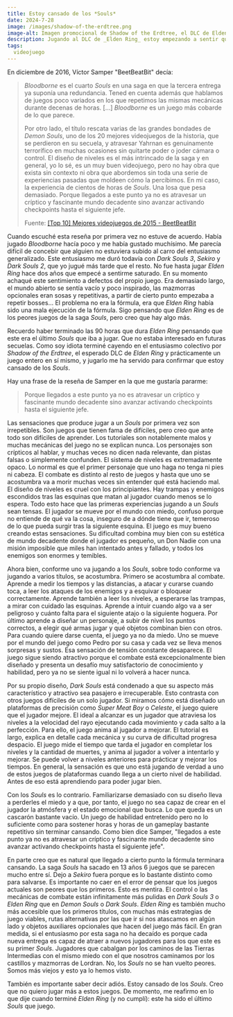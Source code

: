 ```yaml
---
title: Estoy cansado de los *Souls*
date: 2024-7-28
image: /images/shadow-of-the-erdtree.png
image-alt: Imagen promocional de Shadow of the Erdtree, el DLC de Elden Ring. A la izquierda de la imagen vemos a Miquella montado en un caballo blanco, en medio de un trigal en el que hay lápidas y cruces medio transparentes. Mira hacia el horizonte, donde podemos ver el Scadutree, el árbol negro que dirige la trama del juego y que se puede ver en el horizonte desde la mayor parte del mapa. El cielo está nublado y negro en toda la imagen excepto al rededor del Scadutree, que está bañado por una luz dorada de aspecto sagrado.
description: Jugando al DLC de _Elden Ring_ estoy empezando a sentir que estoy cansado de la fórmula _Souls_. En este texto intento entender qué hay en el diseño de estos juegos que hace que a la larga terminen cansando. ¿Por qué jugar a _Elden Ring_ no se siente como la primera vez que jugué a _Dark Souls_?
tags:
  videojuego
---
```

En diciembre de 2016, Víctor Samper "BeetBeatBit" decía:

> _Bloodborne_ es el cuarto _Souls_ en una saga en que la tercera entrega ya suponía una redundancia. Tened en cuenta además que hablamos de juegos poco variados en los que repetimos las mismas mecánicas durante decenas de horas. [...] _Bloodborne_ es un juego más cobarde de lo que parece.
>
> Por otro lado, el título rescata varias de las grandes bondades de _Demon Souls_, uno de los 20 mejores videojuegos de la historia, que se perdieron en su secuela, y atravesar Yahrnan es genuinamente terrorífico en muchas ocasiones sin quitarte poder o joder cámara o control. El diseño de niveles es el más intrincado de la saga y en general, yo lo sé, es un muy buen videojuego, pero no hay obra que exista sin contexto ni obra que abordemos sin toda una serie de experiencias pasadas que moldeen cómo la percibimos. En mi caso, la experiencia de cientos de horas de _Souls_. Una losa que pesa demasiado. Porque llegados a este punto ya no es atravesar un críptico y fascinante mundo decadente sino avanzar activando checkpoints hasta el siguiente jefe.
>
> Fuente: [[Top 10] Mejores videojuegos de 2015 - BeetBeatBit](https://www.youtube.com/watch?v=Gsfb_bJsyf0)

Cuando escuché esta reseña por primera vez no estuve de acuerdo. Había jugado _Bloodborne_ hacía poco y me había gustado muchísimo. Me parecía difícil de concebir que alguien no estuviera subido al carro del entusiasmo generalizado. Este entusiasmo me duró todavía con _Dark Souls 3_, _Sekiro_ y _Dark Souls 2_, que yo jugué más tarde que el resto. No fue hasta jugar _Elden Ring_ hace dos años que empecé a sentirme saturado. En su momento achaqué este sentimiento a defectos del propio juego. Era demasiado largo, el mundo abierto se sentía vacío y poco inspirado, las mazmorras opcionales eran sosas y repetitivas, a partir de cierto punto empezaba a repetir bosses... El problema no era la fórmula, era que _Elden Ring_ había sido una mala ejecución de la fórmula. Sigo pensando que _Elden Ring_ es de los peores juegos de la saga _Souls_, pero creo que hay algo más.

Recuerdo haber terminado las 90 horas que dura _Elden Ring_ pensando que este era el último _Souls_ que iba a jugar. Que no estaba interesado en futuras secuelas. Como soy idiota terminé cayendo en el entusiasmo colectivo por _Shadow of the Erdtree_, el esperado DLC de _Elden Ring_ y prácticamente un juego entero en sí mismo, y jugarlo me ha servido para confirmar que estoy cansado de los _Souls_.

Hay una frase de la reseña de Samper en la que me gustaría pararme:

> Porque llegados a este punto ya no es atravesar un críptico y fascinante mundo decadente sino avanzar activando checkpoints hasta el siguiente jefe.

Las sensaciones que produce jugar a un _Souls_ por primera vez son irrepetibles. Son juegos que tienen fama de difíciles, pero creo que ante todo son difíciles de aprender. Los tutoriales son notablemente malos y muchas mecánicas del juego no se explican nunca. Los personajes son crípticos al hablar, y muchas veces no dicen nada relevante, dan pistas falsas o simplemente confunden. El sistema de niveles es extremadamente opaco. Lo normal es que el primer personaje que uno haga no tenga ni pies ni cabeza. El combate es distinto al resto de juegos y hasta que uno se acostumbra va a morir muchas veces sin entender qué está haciendo mal. El diseño de niveles es cruel con los principiantes. Hay trampas y enemigos escondidos tras las esquinas que matan al jugador cuando menos se lo espera. Todo esto hace que las primeras experiencias jugando a un _Souls_ sean tensas. El jugador se mueve por el mundo con miedo, confuso porque no entiende de qué va la cosa, inseguro de a dónde tiene que ir, temeroso de lo que pueda surgir tras la siguiente esquina. El juego es muy bueno creando estas sensaciones. Su dificultad combina muy bien con su estética de mundo decadente donde el jugador es pequeño, un Don Nadie con una misión imposible que miles han intentado antes y fallado, y todos los enemigos son enormes y temibles.

Ahora bien, conforme uno va jugando a los _Souls_, sobre todo conforme va jugando a varios títulos, se acostumbra. Primero se acostumbra al combate. Aprende a medir los tiempos y las distancias, a atacar y curarse cuando toca, a leer los ataques de los enemigos y a esquivar o bloquear correctamente. Aprende también a leer los niveles, a esperarse las trampas, a mirar con cuidado las esquinas. Aprende a intuir cuando algo va a ser peligroso y cuánto falta para el siguiente atajo o la siguiente hoguera. Por último aprende a diseñar un personaje, a subir de nivel los puntos correctos, a elegir qué armas jugar y qué objetos combinan bien con otros. Para cuando quiere darse cuenta, el juego ya no da miedo. Uno se mueve por el mundo del juego como Pedro por su casa y cada vez se lleva menos sorpresas y sustos. Esa sensación de tensión constante desaparece. El juego sigue siendo atractivo porque el combate está excepcionalmente bien diseñado y presenta un desafío muy satisfactorio de conocimiento y habilidad, pero ya no se siente igual ni lo volverá a hacer nunca.

Por su propio diseño, _Dark Souls_ está condenado a que su aspecto más característico y atractivo sea pasajero e irrecuperable. Esto contrasta con otros juegos difíciles de un solo jugador. Si miramos cómo está diseñado un plataformas de precisión como _Super Meat Boy_ o _Celeste_, el juego quiere que el jugador mejore. El ideal a alcanzar es un jugador que atraviesa los niveles a la velocidad del rayo ejecutando cada movimiento y cada salto a la perfección. Para ello, el juego anima al jugador a mejorar. El tutorial es largo, explica en detalle cada mecánica y su curva de dificultad progresa despacio. El juego mide el tiempo que tarda el jugador en completar los niveles y la cantidad de muertes, y anima al jugador a volver a intentarlo y mejorar. Se puede volver a niveles anteriores para prácticar y mejorar los tiempos. En general, la sensación es que uno está jugando de verdad a uno de estos juegos de plataformas cuando llega a un cierto nivel de habilidad. Antes de eso está aprendiendo para poder jugar bien.

Con los _Souls_ es lo contrario. Familiarizarse demasiado con su diseño lleva a perderles el miedo y a que, por tanto, el juego no sea capaz de crear en el jugador la atmósfera y el estado emocional que busca. Lo que queda es un cascarón bastante vacío. Un juego de habilidad entretenido pero no lo suficiente como para sostener horas y horas de un gameplay bastante repetitivo sin terminar cansando. Como bien dice Samper, "llegados a este punto ya no es atravesar un críptico y fascinante mundo decadente sino avanzar activando checkpoints hasta el siguiente jefe".

En parte creo que es natural que llegado a cierto punto la fórmula terminara cansando. La saga _Souls_ ha sacado en 13 años 6 juegos que se parecen mucho entre sí. Dejo a _Sekiro_ fuera porque es lo bastante distinto como para salvarse. Es importante no caer en el error de pensar que los juegos actuales son peores que los primeros. Esto es mentira. El control o las mecánicas de combate están infinitamente más pulidas en _Dark Souls 3_ o _Elden Ring_ que en _Demon Souls_ o _Dark Souls_. _Elden Ring_ es también mucho más accesible que los primeros títulos, con muchas más estrategias de juego viables, rutas alternativas por las que ir si nos atascamos en algún lado y objetos auxiliares opcionales que hacen del juego más fácil. En gran medida, si el entusiasmo por esta saga no ha decaído es porque cada nueva entrega es capaz de atraer a nuevos jugadores para los que este es su primer _Souls_. Jugadores que cabalgan por los caminos de las Tierras Intermedias con el mismo miedo con el que nosotros caminamos por los castillos y mazmorras de Lordran. No, los _Souls_ no se han vuelto peores. Somos más viejos y esto ya lo hemos visto.

También es importante saber decir adiós. Estoy cansado de los _Souls_. Creo que no quiero jugar más a estos juegos. De momento, me reafirmo en lo que dije cuando terminé _Elden Ring_ (y no cumplí): este ha sido el último _Souls_ que juego.
